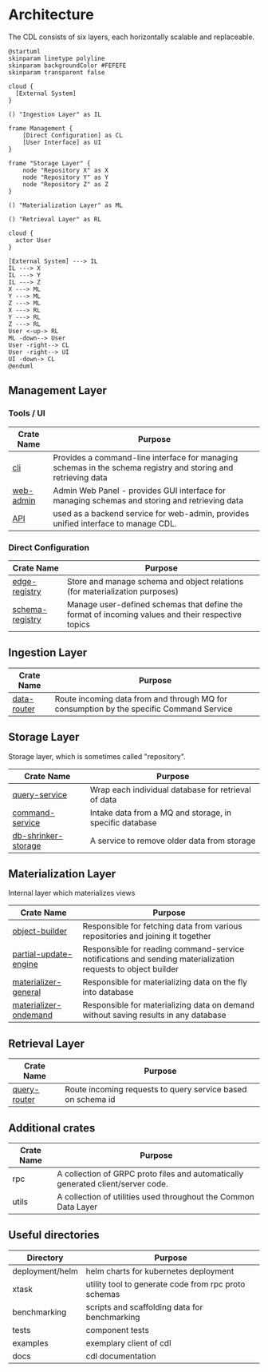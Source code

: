 # Architecture

The CDL consists of six layers, each horizontally scalable and replaceable.

```plantuml
@startuml
skinparam linetype polyline
skinparam backgroundColor #FEFEFE
skinparam transparent false

cloud {
  [External System]
}

() "Ingestion Layer" as IL

frame Management {
    [Direct Configuration] as CL
    [User Interface] as UI
}

frame "Storage Layer" {
    node "Repository X" as X
    node "Repository Y" as Y
    node "Repository Z" as Z
}

() "Materialization Layer" as ML

() "Retrieval Layer" as RL

cloud {
  actor User
}

[External System] ---> IL
IL ---> X
IL ---> Y
IL ---> Z
X ---> ML
Y ---> ML
Z ---> ML
X ---> RL
Y ---> RL
Z ---> RL
User <-up-> RL
ML -down--> User
User -right--> CL
User -right--> UI
UI -down-> CL
@enduml

```

## Management Layer

### Tools / UI
| Crate Name  | Purpose                                                                                                       |
|-------------|---------------------------------------------------------------------------------------------------------------|
| [cli]       | Provides a command-line interface for managing schemas in the schema registry and storing and retrieving data |
| [web-admin] | Admin Web Panel - provides GUI interface for managing schemas and storing and retrieving data                 |
| [API]       | used as a backend service for web-admin, provides unified interface to manage CDL.                            |

### Direct Configuration
| Crate Name        | Purpose                                                                                           |
|-------------------|---------------------------------------------------------------------------------------------------|
| [edge-registry]   | Store and manage schema and object relations (for materialization purposes)                       |
| [schema-registry] | Manage user-defined schemas that define the format of incoming values and their respective topics |

## Ingestion Layer
| Crate Name    | Purpose                                                                                 |
|---------------|-----------------------------------------------------------------------------------------|
| [data-router] | Route incoming data from and through MQ for consumption by the specific Command Service |

## Storage Layer
Storage layer, which is sometimes called "repository".

| Crate Name            | Purpose                                                 |
|-----------------------|---------------------------------------------------------|
| [query-service]       | Wrap each individual database for retrieval of data     |
| [command-service]     | Intake data from a MQ and storage, in specific database |
| [db-shrinker-storage] | A service to remove older data from storage             |

## Materialization Layer
Internal layer which materializes views

| Crate Name              | Purpose                                                                                                      |
|-------------------------|--------------------------------------------------------------------------------------------------------------|
| [object-builder]        | Responsible for fetching data from various repositories and joining it together                              |
| [partial-update-engine] | Responsible for reading command-service notifications and sending materialization requests to object builder |
| [materializer-general]  | Responsible for materializing data on the fly into database                                                  |
| [materializer-ondemand] | Responsible for materializing data on demand without saving results in any database                          |

## Retrieval Layer
| Crate Name     | Purpose                                                     |
|----------------|-------------------------------------------------------------|
| [query-router] | Route incoming requests to query service based on schema id |

## Additional crates
| Crate Name | Purpose                                                                          |
|------------|----------------------------------------------------------------------------------|
| rpc        | A collection of GRPC proto files and automatically generated client/server code. |
| utils      | A collection of utilities used throughout the Common Data Layer                  |

## Useful directories

| Directory          | Purpose                                               |
|--------------------|-------------------------------------------------------|
| deployment/helm    | helm charts for kubernetes deployment                 |
| xtask              | utility tool to generate code from rpc proto schemas  |
| benchmarking       | scripts and scaffolding data for benchmarking         |
| tests              | component tests                                       |
| examples           | exemplary client of cdl                               |
| docs               | cdl documentation                                     |

[cli]: cli.md

[web-admin]: web_admin.md

[API]: api.md

[edge-registry]: ./edge_registry.md

[schema-registry]: schema_registry.md

[data-router]: data_router.md

[query-service]: query_service.md

[command-service]: command_service.md

[db-shrinker-storage]: db_shrinker_storage.md

[query-router]: query_router.md

[object-builder]: object_builder.md

[partial-update-engine]: partial_update_engine.md

[materializer-general]: materializer_general.md

[materializer-ondemand]: materializer_ondemand.md
